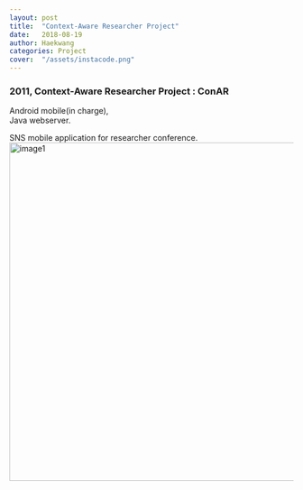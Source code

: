 ```yaml
---
layout: post
title:  "Context-Aware Researcher Project"
date:   2018-08-19
author: Haekwang
categories: Project
cover:  "/assets/instacode.png"
---
```


### 2011, Context-Aware Researcher Project : ConAR  
Android mobile(in charge),  
Java webserver.  
  
SNS mobile application for researcher conference.  
<img src="/assets/res/20180818/20180819_1.PNG" alt="image1" width="600px"/>  
  

